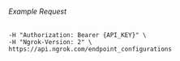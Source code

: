 
###### Example Request
```curl \
-H "Authorization: Bearer {API_KEY}" \
-H "Ngrok-Version: 2" \
https://api.ngrok.com/endpoint_configurations
